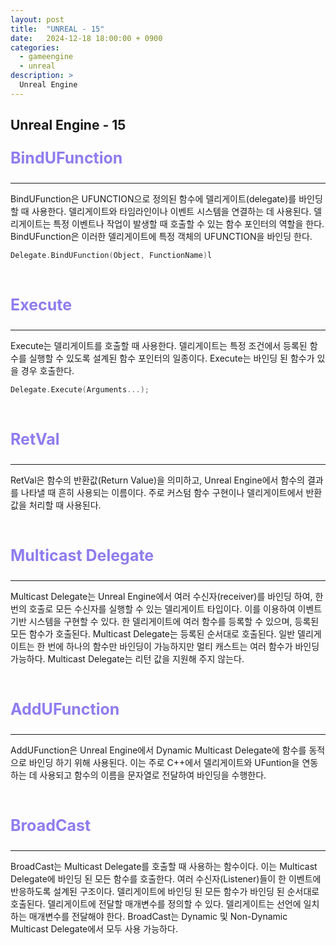 ```yaml
---
layout: post
title:  "UNREAL - 15"
date:   2024-12-18 18:00:00 + 0900
categories:
  - gameengine
  - unreal
description: >
  Unreal Engine
---
```

## Unreal Engine - 15

<p style = "color:#8f7cee; font-size:25px; font-weight:bold">
BindUFunction
</p>

---

BindUFunction은 UFUNCTION으로 정의된 함수에 델리게이트(delegate)를 바인딩 할 때 사용한다. 델리게이트와 타임라인이나 이벤트 시스템을 연결하는 데 사용된다. 
델리게이트는 특정 이벤트나 작업이 발생할 때 호출할 수 있는 함수 포인터의 역할을 한다. BindUFunction은 이러한 델리게이트에 특정 객체의 UFUNCTION을 바인딩 한다.

```cpp
Delegate.BindUFunction(Object, FunctionName)l
```

<br/>

<p style = "color:#8f7cee; font-size:25px; font-weight:bold">
Execute
</p>

---

Execute는 델리게이트를 호출할 때 사용한다. 델리게이트는 특정 조건에서 등록된 함수를 실행할 수 있도록 설계된 함수 포인터의 일종이다. Execute는 바인딩 된 함수가 있을 경우 호출한다.

```cpp
Delegate.Execute(Arguments...);
```

<br/>

<p style = "color:#8f7cee; font-size:25px; font-weight:bold">
RetVal
</p>

---

RetVal은 함수의 반환값(Return Value)을 의미하고, Unreal Engine에서 함수의 결과를 나타낼 때 흔히 사용되는 이름이다. 주로 커스텀 함수 구현이나 델리게이트에서 반환값을 처리할 때 사용된다.

<br/>

<p style = "color:#8f7cee; font-size:25px; font-weight:bold">
Multicast Delegate
</p>

---

Multicast Delegate는 Unreal Engine에서 여러 수신자(receiver)를 바인딩 하여, 한 번의 호출로 모든 수신자를 실행할 수 있는 델리게이트 타입이다. 이를 이용하여 이벤트 기반 시스템을 구현할 수 있다.
한 델리게이트에 여러 함수를 등록할 수 있으며, 등록된 모든 함수가 호출된다. Multicast Delegate는 등록된 순서대로 호출된다. 일반 델리게이트는 한 번에 하나의 함수만 바인딩이 가능하지만 멀티 캐스트는 여러 함수가 바인딩 가능하다.
Multicast Delegate는 리턴 값을 지원해 주지 않는다.

<br/>

<p style = "color:#8f7cee; font-size:25px; font-weight:bold">
AddUFunction
</p>

---

AddUFunction은 Unreal Engine에서 Dynamic Multicast Delegate에 함수를 동적으로 바인딩 하기 위해 사용된다. 이는 주로 C++에서 델리게이트와 UFuntion을 연동하는 데 사용되고 함수의 이름을 문자열로 전달하여 바인딩을 수행한다.

<br/>

<p style = "color:#8f7cee; font-size:25px; font-weight:bold">
BroadCast
</p>

---

BroadCast는 Multicast Delegate를 호출할 때 사용하는 함수이다. 이는 Multicast Delegate에 바인딩 된 모든 함수를 호출한다. 여러 수신자(Listener)들이 한 이벤트에 반응하도록 설계된 구조이다. 델리게이트에 바인딩 된 모든 함수가 바인딩 된 순서대로 호출된다. 델리게이트에 전달할 매개변수를 정의할 수 있다. 델리게이트는 선언에 일치하는 매개변수를 전달해야 한다. 
BroadCast는 Dynamic 및 Non-Dynamic Multicast Delegate에서 모두 사용 가능하다.